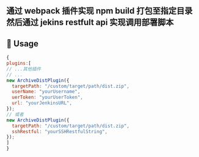 
## 通过 webpack 插件实现 npm build 打包至指定目录 然后通过 jekins restfult api 实现调用部署脚本

## 🔨 Usage

```js
{
plugins:[
// ...其他插件
// ...
new ArchiveDistPlugin({
  targetPath: "/custom/target/path/dist.zip",
  userName: "yourUsername",
  uerToken: "yourUserToken",
  url: "yourJenkinsURL",
});
// 或者
new ArchiveDistPlugin({
  targetPath: "/custom/target/path/dist.zip",
  sshRestful: "yourSSHRestfulString",
});
]
}
```
